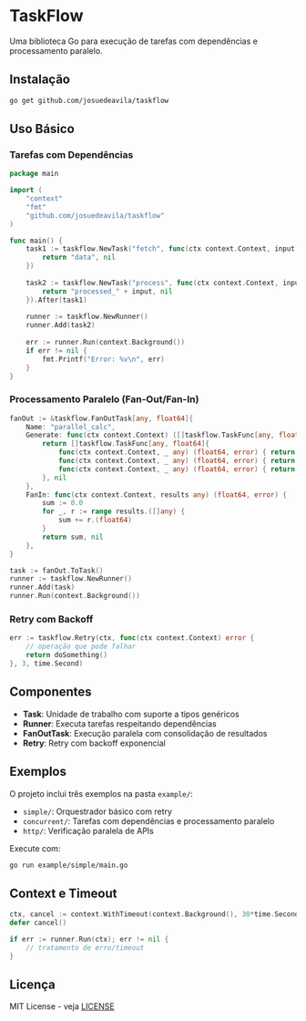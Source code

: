 # TaskFlow

Uma biblioteca Go para execução de tarefas com dependências e processamento paralelo.

## Instalação

```bash
go get github.com/josuedeavila/taskflow
```

## Uso Básico

### Tarefas com Dependências

```go
package main

import (
    "context"
    "fmt"
    "github.com/josuedeavila/taskflow"
)

func main() {
    task1 := taskflow.NewTask("fetch", func(ctx context.Context, input any) (string, error) {
        return "data", nil
    })
    
    task2 := taskflow.NewTask("process", func(ctx context.Context, input string) (string, error) {
        return "processed_" + input, nil
    }).After(task1)
    
    runner := taskflow.NewRunner()
    runner.Add(task2)
    
    err := runner.Run(context.Background())
    if err != nil {
        fmt.Printf("Error: %v\n", err)
    }
}
```

### Processamento Paralelo (Fan-Out/Fan-In)

```go
fanOut := &taskflow.FanOutTask[any, float64]{
    Name: "parallel_calc",
    Generate: func(ctx context.Context) ([]taskflow.TaskFunc[any, float64], error) {
        return []taskflow.TaskFunc[any, float64]{
            func(ctx context.Context, _ any) (float64, error) { return 10.0, nil },
            func(ctx context.Context, _ any) (float64, error) { return 20.0, nil },
            func(ctx context.Context, _ any) (float64, error) { return 30.0, nil },
        }, nil
    },
    FanIn: func(ctx context.Context, results any) (float64, error) {
        sum := 0.0
        for _, r := range results.([]any) {
            sum += r.(float64)
        }
        return sum, nil
    },
}

task := fanOut.ToTask()
runner := taskflow.NewRunner()
runner.Add(task)
runner.Run(context.Background())
```

### Retry com Backoff

```go
err := taskflow.Retry(ctx, func(ctx context.Context) error {
    // operação que pode falhar
    return doSomething()
}, 3, time.Second)
```

## Componentes

- **Task**: Unidade de trabalho com suporte a tipos genéricos
- **Runner**: Executa tarefas respeitando dependências
- **FanOutTask**: Execução paralela com consolidação de resultados
- **Retry**: Retry com backoff exponencial

## Exemplos

O projeto inclui três exemplos na pasta `example/`:

- `simple/`: Orquestrador básico com retry
- `concurrent/`: Tarefas com dependências e processamento paralelo  
- `http/`: Verificação paralela de APIs

Execute com:
```bash
go run example/simple/main.go
```

## Context e Timeout

```go
ctx, cancel := context.WithTimeout(context.Background(), 30*time.Second)
defer cancel()

if err := runner.Run(ctx); err != nil {
    // tratamento de erro/timeout
}
```

## Licença

MIT License - veja [LICENSE](LICENSE)